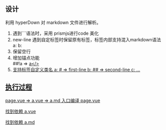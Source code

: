 ## 设计
利用 hyperDown 对 markdown 文件进行解析。

1. 遇到```语法时，采用 prismjs进行code 美化
2. new-line 遇到自定标签时保留原有标签，标签内部支持混入markdown语法  
   a: <slot>
   b: <code-wrap>
3. 保留空行
4. 增加锚点功能  
   ##!a => <a id="a" href="#a">a</>
5. 支持标签自定义类名
   a: #    => first-line
   b: ##   => second-line
   c: ...

## 执行过程

page.vue => a.vue => a.md
入口编译 page.vue

找到依赖 a.vue

找到依赖 a.md